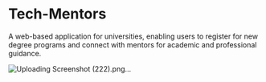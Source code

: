 # Tech-Mentors
 A web-based application for universities, enabling users to register for new degree programs and  connect with mentors for academic and professional guidance.


![Uploading Screenshot (222).png…]()
